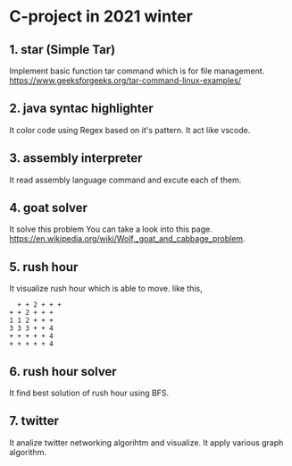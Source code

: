 # C-project in 2021 winter



## 1. star (Simple Tar)
Implement basic function tar command which is for file management.
https://www.geeksforgeeks.org/tar-command-linux-examples/

## 2. java syntac highlighter 
It color code using Regex based on it's pattern. 
It act like vscode. 

## 3. assembly interpreter 
It read assembly language command and excute each of them. 

## 4. goat solver
It solve this problem 
You can take a look into this page. 
https://en.wikipedia.org/wiki/Wolf,_goat_and_cabbage_problem.

## 5. rush hour
It visualize rush hour which is able to move. 
like this, 

<pre><code>  + + 2 + + +
+ + 2 + + +
1 1 2 + + +
3 3 3 + + 4
+ + + + + 4
+ + + + + 4
</code></pre>

## 6. rush hour solver
It find best solution of rush hour using BFS. 

## 7. twitter
It analize twitter networking algorihtm and visualize.
It apply various graph algorithm.
